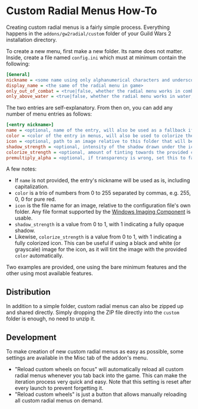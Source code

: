 # Custom Radial Menus How-To

Creating custom radial menus is a fairly simple process. Everything happens in the `addons/gw2radial/custom` folder of your Guild Wars 2 installation directory.

To create a new menu, first make a new folder. Its name does not matter. Inside, create a file named `config.ini` which must at minimum contain the following:

```ini
[General]
nickname = <some name using only alphanumerical characters and underscores>
display_name = <the same of the radial menu in game>
only_out_of_combat = <true|false, whether the radial menu works in combat, will queue input otherwise, defaults to false>
only_above_water = <true|false, whether the radial menu works in water, will queue input otherwise, defaults to false>
```

The two entries are self-explanatory. From then on, you can add any number of menu entries as follows:

```ini
[<entry nickname>]
name = <optional, name of the entry, will also be used as a fallback if no icon is provided, defaults to the nickname>
color = <color of the entry in menus, will also be used to colorize the entry on the radial menu, defaults to white>
icon = <optional, path to an image relative to this folder that will be used in the radial menu>
shadow_strength = <optional, intensity of the shadow drawn under the icon, defaults to 1 (i.e. 100%)>
colorize_strength = <optional, amount of tinting towards the provided color that will be applied to the icon, defaults to 1 (i.e. 100%)>
premultiply_alpha = <optional, if transparency is wrong, set this to false, defaults to true>
```

A few notes:
* If `name` is not provided, the entry's nickname will be used as is, including capitalization.
* `color` is a trio of numbers from 0 to 255 separated by commas, e.g. 255, 0, 0 for pure red.
* `icon` is the file name for an image, relative to the configuration file's own folder. Any file format supported by the [Windows Imaging Component](https://docs.microsoft.com/en-us/windows/win32/wic/-wic-about-windows-imaging-codec#native-codecs) is usable.
* `shadow_strength` is a value from 0 to 1, with 1 indicating a fully opaque shadow.
* Likewise, `colorize_strength` is a value from 0 to 1, with 1 indicating a fully colorized icon. This can be useful if using a black and white (or grayscale) image for the icon, as it will tint the image with the provided `color` automatically.

Two examples are provided, one using the bare minimum features and the other using most available features.

## Distribution

In addition to a simple folder, custom radial menus can also be zipped up and shared directly. Simply dropping the ZIP file directly into the `custom` folder is enough, no need to unzip it.

## Development

To make creation of new custom radial menus as easy as possible, some settings are available in the Misc tab of the addon's menu.

* "Reload custom wheels on focus" will automatically reload all custom radial menus whenever you tab back into the game. This can make the iteration process very quick and easy. Note that this setting is reset after every launch to prevent forgetting it.
* "Reload custom wheels" is just a button that allows manually reloading all custom radial menus on demand.
